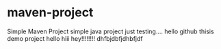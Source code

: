 # maven-project

Simple Maven Project
simple java project 
just testing....
hello github thisis demo project
hello
hiii
hey!!!!!!!!
dhfbjdbfjdhbfjdf
